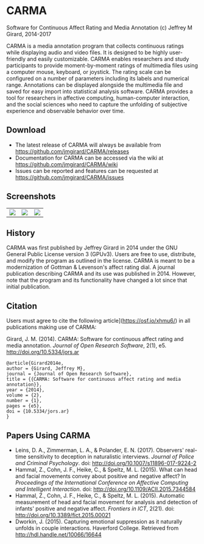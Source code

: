 # CARMA
Software for Continuous Affect Rating and Media Annotation
(c) Jeffrey M Girard, 2014-2017

CARMA is a media annotation program that collects continuous ratings while displaying audio and video files. It is designed to be highly user-friendly and easily customizable. CARMA enables researchers and study participants to provide moment-by-moment ratings of multimedia files using a computer mouse, keyboard, or joystick. The rating scale can be configured on a number of parameters including its labels and numerical range. Annotations can be displayed alongside the multimedia file and saved for easy import into statistical analysis software. CARMA provides a tool for researchers in affective computing, human-computer interaction, and the social sciences who need to capture the unfolding of subjective experience and observable behavior over time.

## Download
* The latest release of CARMA will always be available from <https://github.com/jmgirard/CARMA/releases>
* Documentation for CARMA can be accessed via the wiki at <https://github.com/jmgirard/CARMA/wiki>
* Issues can be reported and features can be requested at <https://github.com/jmgirard/CARMA/issues>

## Screenshots
<table width="100%">
<tr>
<td width="33%"><a href="http://i.imgur.com/rnCsBQ7.png"><img src="http://i.imgur.com/rnCsBQ7.png" /></a></td>
<td width="33%"><a href="http://i.imgur.com/tWrDJPn.png"><img src="http://i.imgur.com/tWrDJPn.png" /></a></td>
<td width="33%"><a href="http://i.imgur.com/aL2m8lC.png"><img src="http://i.imgur.com/aL2m8lC.png" /></a></td>
</tr>
</table>

## History
CARMA was first published by Jeffrey Girard in 2014 under the GNU General Public License version 3 (GPUv3). Users are free to use, distribute, and modify the program as outlined in the license. CARMA is meant to be a modernization of Gottman & Levenson's affect rating dial. A journal publication describing CARMA and its use was published in 2014. However, note that the program and its functionality have changed a lot since that initial publication.

## Citation
Users must agree to cite the following article](https://osf.io/xhmu6/) in all publications making use of CARMA:

Girard, J. M. (2014). CARMA: Software for continuous affect rating and media annotation. *Journal of Open Research Software*, 2(1), e5. http://doi.org/10.5334/jors.ar

```
@article{Girard2014e,
author = {Girard, Jeffrey M},
journal = {Journal of Open Research Software},
title = {{CARMA: Software for continuous affect rating and media annotation}},
year = {2014},
volume = {2},
number = {1},
pages = {e5},
doi = {10.5334/jors.ar}
}
```

## Papers Using CARMA
* Leins, D. A., Zimmerman, L. A., & Polander, E. N. (2017). Observers' real-time sensitivity to deception in naturalistic interviews. *Journal of Police and Criminal Psychology*. doi: <http://doi.org/10.1007/s11896-017-9224-2>
* Hammal, Z., Cohn, J. F., Heike, C., & Speltz, M. L. (2015). What can head and facial movements convey about positive and negative affect? In *Proceedings of the International Conference on Affective Computing and Intelligent Interaction*. doi: <http://doi.org/10.1109/ACII.2015.7344584>
* Hammal, Z., Cohn, J. F., Heike, C., & Speltz, M. L. (2015). Automatic measurement of head and facial movement for analysis and detection of infants' positive and negative affect. *Frontiers in ICT*, 2(21). doi: <http://doi.org/10.3389/fict.2015.00021>
* Dworkin, J. (2015). Capturing emotional suppression as it naturally unfolds in couple interactions. Haverford College. Retrieved from <http://hdl.handle.net/10066/16644>
